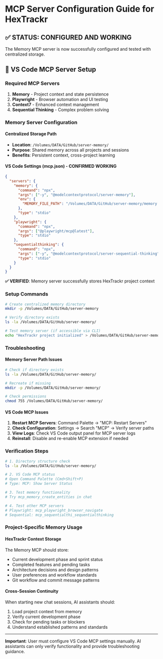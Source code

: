 # MCP Server Configuration Guide for HexTrackr

## ✅ **STATUS: CONFIGURED AND WORKING**

The Memory MCP server is now successfully configured and tested with centralized storage.

## 🔧 **VS Code MCP Server Setup**

### **Required MCP Servers**
1. **Memory** - Project context and state persistence
2. **Playwright** - Browser automation and UI testing
3. **Context7** - Enhanced context management
4. **Sequential Thinking** - Complex problem solving

### **Memory Server Configuration**

#### **Centralized Storage Path**
- **Location**: `/Volumes/DATA/GitHub/server-memory/`
- **Purpose**: Shared memory across all projects and sessions
- **Benefits**: Persistent context, cross-project learning

#### **VS Code Settings (mcp.json) - CONFIRMED WORKING**
```json
{
  "servers": {
    "memory": {
      "command": "npx",
      "args": ["-y", "@modelcontextprotocol/server-memory"],
      "env": {
        "MEMORY_FILE_PATH": "/Volumes/DATA/GitHub/server-memory/memory.db"
      },
      "type": "stdio"
    },
    "playwright": {
      "command": "npx",
      "args": ["@playwright/mcp@latest"],
      "type": "stdio"
    },
    "sequentialthinking": {
      "command": "npx",
      "args": ["-y", "@modelcontextprotocol/server-sequential-thinking"],
      "type": "stdio"
    }
  }
}
```

**✅ VERIFIED**: Memory server successfully stores HexTrackr project context

### **Setup Commands**
```bash
# Create centralized memory directory
mkdir -p /Volumes/DATA/GitHub/server-memory

# Verify directory exists
ls -la /Volumes/DATA/GitHub/server-memory/

# Test memory server (if accessible via CLI)
echo "HexTrackr project initialized" > /Volumes/DATA/GitHub/server-memory/project-init.txt
```

### **Troubleshooting**

#### **Memory Server Path Issues**
```bash
# Check if directory exists
ls -la /Volumes/DATA/GitHub/server-memory/

# Recreate if missing
mkdir -p /Volumes/DATA/GitHub/server-memory/

# Check permissions
chmod 755 /Volumes/DATA/GitHub/server-memory/
```

#### **VS Code MCP Issues**
1. **Restart MCP Servers**: Command Palette → "MCP: Restart Servers"
2. **Check Configuration**: Settings → Search "MCP" → Verify server paths
3. **View Logs**: Check VS Code output panel for MCP server logs
4. **Reinstall**: Disable and re-enable MCP extension if needed

### **Verification Steps**
```bash
# 1. Directory structure check
ls -la /Volumes/DATA/GitHub/server-memory/

# 2. VS Code MCP status
# Open Command Palette (Cmd+Shift+P)
# Type: MCP: Show Server Status

# 3. Test memory functionality
# Try mcp_memory_create_entities in chat

# 4. Test other MCP servers
# Playwright: mcp_playwright_browser_navigate
# Sequential: mcp_sequentialthi_sequentialthinking
```

### **Project-Specific Memory Usage**

#### **HexTrackr Context Storage**
The Memory MCP should store:
- Current development phase and sprint status
- Completed features and pending tasks
- Architecture decisions and design patterns
- User preferences and workflow standards
- Git workflow and commit message patterns

#### **Cross-Session Continuity**
When starting new chat sessions, AI assistants should:
1. Load project context from memory
2. Verify current development phase
3. Check for pending tasks or blockers
4. Understand established patterns and standards

---

**Important**: User must configure VS Code MCP settings manually. AI assistants can only verify functionality and provide troubleshooting guidance.

